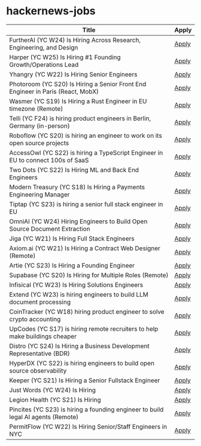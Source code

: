 # hackernews-jobs

<!-- table start -->

| Title | Apply |
|-------|-----|
| FurtherAI (YC W24) Is Hiring Across Research, Engineering, and Design | [Apply](https://www.ycombinator.com/companies/furtherai/jobs) |
| Harper (YC W25) Is Hiring #1 Founding Growth/Operations Lead | [Apply](https://www.ycombinator.com/companies/harper/jobs/VUe2K9r-founding-operations-lead) |
| Yhangry (YC W22) Is Hiring Senior Engineers | [Apply](https://www.ycombinator.com/companies/yhangry/jobs/JiN1myL-senior-full-stack-engineer) |
| Photoroom (YC S20) Is Hiring a Senior Front End Engineer in Paris (React, MobX) | [Apply](https://jobs.ashbyhq.com/photoroom/81de4c1e-f4ee-4c14-a196-6e869fa6b320) |
| Wasmer (YC S19) Is Hiring a Rust Engineer in EU timezone (Remote) | [Apply](https://www.workatastartup.com/jobs/41643) |
| Telli (YC F24) is hiring product engineers in Berlin, Germany (in-person) | [Apply](https://www.ycombinator.com/companies/telli/jobs/J1YREmZ-product-engineer) |
| Roboflow (YC S20) is hiring an engineer to work on its open source projects | [Apply](https://www.ycombinator.com/companies/roboflow/jobs/cHrnmMH-open-source-software-engineer) |
| AccessOwl (YC S22) is hiring a TypeScript Engineer in EU to connect 100s of SaaS | [Apply](https://www.ycombinator.com/companies/accessowl/jobs/cziclTH-senior-software-engineer-typescript-focus) |
| Two Dots (YC S22) Is Hiring ML and Back End Engineers | [Apply](https://www.ycombinator.com/companies/two-dots/jobs/97PTcHT-machine-learning-engineer) |
| Modern Treasury (YC S18) Is Hiring a Payments Engineering Manager | [Apply](https://jobs.ashbyhq.com/moderntreasury/3bf0ac98-f9c4-47a0-b883-252db467fb6e?utm_source=yYPEbOqnBd) |
| Tiptap (YC S23) is hiring a senior full stack engineer in EU | [Apply](https://www.ycombinator.com/companies/tiptap/jobs/ZJhpyYA-senior-full-stack-engineer) |
| OmniAI (YC W24) Hiring Engineers to Build Open Source Document Extraction | [Apply](https://www.ycombinator.com/companies/omniai/jobs/LG5jeP2-full-stack-engineer) |
| Jiga (YC W21) Is Hiring Full Stack Engineers | [Apply](https://www.ycombinator.com/companies/jiga/jobs/KMtdgpo-remote-full-stack-engineer-react-node-mongo) |
| Axiom.ai (YC W21) Is Hiring a Contract Web Designer (Remote) | [Apply](https://www.ycombinator.com/companies/axiom-ai/jobs/DckIVG6-contract-web-designer) |
| Artie (YC S23) Is Hiring a Founding Engineer | [Apply](https://www.ycombinator.com/companies/artie/jobs/N3AosVU-founding-engineer) |
| Supabase (YC S20) Is Hiring for Multiple Roles (Remote) | [Apply](https://supabase.com/careers) |
| Infisical (YC W23) Is Hiring Solutions Engineers | [Apply](https://www.ycombinator.com/companies/infisical/jobs/yaEvock-solutions-engineer) |
| Extend (YC W23) is hiring engineers to build LLM document processing | [Apply](https://jobs.ashbyhq.com/extend/9d4d8974-bd9b-432d-84ec-8268e5a8ed37) |
| CoinTracker (YC W18) hiring product engineer to solve crypto accounting | [Apply](https://jobs.ashbyhq.com/cointracker/c039fbb9-2ed7-4a68-bc7a-c6f929d5d5e5) |
| UpCodes (YC S17) is hiring remote recruiters to help make buildings cheaper | [Apply](https://up.codes/careers?utm_source=HN) |
| Distro (YC S24) Is Hiring a Business Development Representative (BDR) | [Apply](https://www.ycombinator.com/companies/distro/jobs/FFzY0sx-business-development-representative) |
| HyperDX (YC S22) is hiring engineers to build open source observability | [Apply](https://www.ycombinator.com/companies/hyperdx/jobs) |
| Keeper (YC S21) Is Hiring a Senior Fullstack Engineer | [Apply](https://www.ycombinator.com/companies/keeper/jobs/fLwv59z-senior-fullstack-engineer) |
| Just Words (YC W24) Is Hiring | [Apply](https://www.ycombinator.com/companies/just-words/jobs/lwVZeEN-sr-software-engineer-frontend) |
| Legion Health (YC S21) Is Hiring | [Apply](https://www.ycombinator.com/companies/legion-health/jobs/YvUSGxj-mid-level-full-stack-engineer-ai-native-telepsychiatry-legion-health-usa) |
| Pincites (YC S23) is hiring a founding engineer to build legal AI agents (Remote) | [Apply](https://www.ycombinator.com/companies/pincites/jobs) |
| PermitFlow (YC W22) Is Hiring Senior/Staff Engineers in NYC | [Apply](https://jobs.ashbyhq.com/permitflow?departmentId=d33195eb-8978-4439-abc6-5a8a072de808) |

<!-- table end -->
